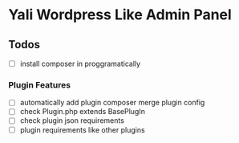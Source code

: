 # Yali Wordpress Like Admin Panel

## Todos
- [ ] install composer in proggramatically

### Plugin Features
  - [ ] automatically add plugin composer merge plugin config
  - [ ] check Plugin.php extends BasePlugIn
  - [ ] check plugin json requirements
  - [ ] plugin requirements like other plugins
